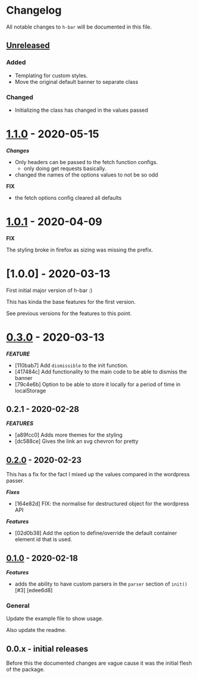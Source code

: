 # Changelog

All notable changes to `h-bar` will be documented in this file.
## [Unreleased]
### Added
- Templating for custom styles.
- Move the original default banner to separate class

### Changed
- Initializing the class has changed in the values passed

# [1.1.0] - 2020-05-15

***Changes***

- Only headers can be passed to the fetch function configs.
    - only doing get requests basically.
- changed the names of the options values to not be so odd

__FIX__

- the fetch options config cleared all defaults

# [1.0.1] - 2020-04-09

__FIX__

The styling broke in firefox as sizing was missing the prefix.

# [1.0.0] - 2020-03-13

First initial major version of h-bar :)

This has kinda the base features for the first version.

See previous versions for the features to this point.

# [0.3.0] - 2020-03-13

***FEATURE***
- [110bab7] Add `dismissible` to the init function.
- [417484c] Add functionality to the main code to be able to dismiss the banner
- [79c4e6b] Option to be able to store it locally for a period of time in localStorage

## 0.2.1 - 2020-02-28

***FEATURES***

- [a89fcc0] Adds more themes for the styling
- [dc588ce] Gives the link an svg chevron for pretty

## [0.2.0] - 2020-02-23

This has a fix for the fact I mixed up the values compared in the wordpress passer.

***Fixes***

- [164e82d] FIX: the normalise for destructured object for the wordpress API

***Features***

- [02d0b38] Add the option to define/override the default container element id that is used.

## [0.1.0] - 2020-02-18

***Features***

- adds the ability to have custom parsers in the `parser` section of `init()` [#3] [edee6d8]

### General

Update the example file to show usage.

Also update the readme.

## 0.0.x - initial releases

Before this the documented changes are vague cause it was the initial flesh of the package.

[Unreleased]: https://github.com/reecem/h-bar/compare/v1.1.0...HEAD
[1.1.0]: https://github.com/reecem/h-bar/tags/v1.1.0
[1.0.1]: https://github.com/reecem/h-bar/tags/v1.0.1
[0.3.0]: https://github.com/reecem/h-bar/tags/v0.3.0
[0.2.1]: https://github.com/reecem/h-bar/tags/v0.2.1
[0.2.0]: https://github.com/reecem/h-bar/tags/v0.2.0
[0.1.0]: https://github.com/reecem/h-bar/tags/v0.1.0
